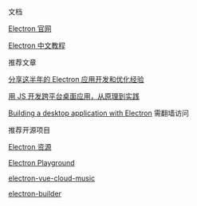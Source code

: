 文档

[Electron 官网](https://www.electronjs.org/)

[Electron 中文教程](https://weishuai.gitbooks.io/electron-/content/)

推荐文章

[分享这半年的 Electron 应用开发和优化经验](https://juejin.cn/post/6844904029231775758)

[用 JS 开发跨平台桌面应用，从原理到实践](https://juejin.cn/post/6844903862302670862)

[Building a desktop application with Electron](https://medium.com/developers-writing/building-a-desktop-application-with-electron-204203eeb658) 需翻墙访问

推荐开源项目

[Electron 资源](https://github.com/sindresorhus/awesome-electron)

[Electron Playground](https://github.com/tal-tech/electron-playground)

[electron-vue-cloud-music](https://github.com/xiaozhu188/electron-vue-cloud-music)

[electron-builder](electron-builder)
